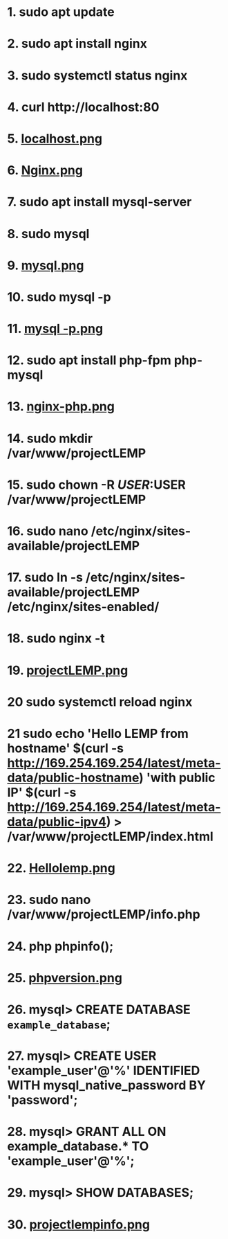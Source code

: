 # 1. sudo apt update

# 2. sudo apt install nginx

# 3. sudo systemctl status nginx

# 4. curl http://localhost:80

# 5. [localhost.png](https://github.com/Lummysloane/Project-2/blob/main/localhost.png)

# 6. [Nginx.png](https://github.com/Lummysloane/Project-2/blob/main/Nginx.png)

# 7. sudo apt install mysql-server

# 8. sudo mysql

# 9. [mysql.png](https://github.com/Lummysloane/Project-2/blob/main/mysql.png)

# 10. sudo mysql -p

# 11. [mysql -p.png](https://github.com/Lummysloane/Project-2/blob/main/mysql%20-p.png)

# 12. sudo apt install php-fpm php-mysql

# 13. [nginx-php.png](https://github.com/Lummysloane/Project-2/blob/main/nginx-php.png)

# 14. sudo mkdir /var/www/projectLEMP

# 15. sudo chown -R $USER:$USER /var/www/projectLEMP

# 16. sudo nano /etc/nginx/sites-available/projectLEMP

# 17. sudo ln -s /etc/nginx/sites-available/projectLEMP /etc/nginx/sites-enabled/

# 18. sudo nginx -t

# 19. [projectLEMP.png](https://github.com/Lummysloane/Project-2/blob/main/projectLEMP.png)

# 20 sudo systemctl reload nginx

# 21 sudo echo 'Hello LEMP from hostname' $(curl -s http://169.254.169.254/latest/meta-data/public-hostname) 'with public IP' $(curl -s http://169.254.169.254/latest/meta-data/public-ipv4) > /var/www/projectLEMP/index.html

# 22. [Hellolemp.png](https://github.com/Lummysloane/Project-2/blob/main/HelloLEMP.png)

# 23. sudo nano /var/www/projectLEMP/info.php

# 24. php phpinfo();

# 25. [phpversion.png](https://github.com/Lummysloane/Project-2/blob/main/phpversion.png)

# 26. mysql> CREATE DATABASE `example_database`;

# 27. mysql>  CREATE USER 'example_user'@'%' IDENTIFIED WITH mysql_native_password BY 'password';

# 28. mysql> GRANT ALL ON example_database.* TO 'example_user'@'%';

# 29. mysql> SHOW DATABASES;

# 30. [projectlempinfo.png](https://github.com/Lummysloane/Project-2/blob/main/projectlempinfo.png)
